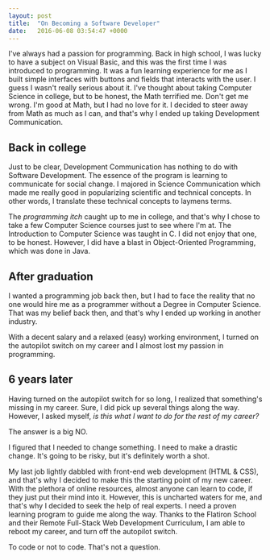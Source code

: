 ```yaml
---
layout: post
title:  "On Becoming a Software Developer"
date:   2016-06-08 03:54:47 +0000
---
```



I've always had a passion for programming. Back in high school, I was lucky to have a subject on Visual Basic, and this was the first time I was introduced to programming. It was a fun learning experience for me as I built simple interfaces with buttons and fields that interacts with the user. I guess I wasn't really serious about it. I've thought about taking Computer Science in college, but to be honest, the Math terrified me. Don't get me wrong. I'm good at Math, but I had no love for it. I decided to steer away from Math as much as I can, and that's why I ended up taking Development Communication. 

## Back in college
Just to be clear, Development Communication has nothing to do with Software Development. The essence of the program is learning to communicate for social change. I majored in Science Communication which made me really good in popularizing scientific and technical concepts. In other words, I translate these technical concepts to laymens terms. 

The *programming itch* caught up to me in college, and that's why I chose to take a few Computer Science courses just to see where I'm at. The Introduction to Computer Science was taught in C. I did not enjoy that one, to be honest. However, I did have a blast in Object-Oriented Programming, which was done in Java. 

## After graduation
I wanted a programming job back then, but I had to face the reality that no one would hire me as a programmer without a Degree in Computer Science. That was my belief back then, and that's why I ended up working in another industry.

With a decent salary and a relaxed (easy) working environment, I turned on the autopilot switch on my career and I almost lost my passion in programming.  

## 6 years later
Having turned on the autopilot switch for so long, I realized that something's missing in my career. Sure, I did pick up several things along the way. However, I asked myself, *is this what I want to do for the rest of my career?* 

The answer is a big NO. 

I figured that I needed to change something. I need to make a drastic change. It's going to be risky, but it's definitely worth a shot. 

My last job lightly dabbled with front-end web development (HTML & CSS), and that's why I decided to make this the starting point of my new career. With the plethora of online resources, almost anyone can learn to code, if they just put their mind into it. However, this is uncharted waters for me, and that's why I decided to seek the help of real experts. I need a proven learning program to guide me along the way. Thanks to the Flatiron School and their Remote Full-Stack Web Development Curriculum, I am able to reboot my career, and turn off the autopilot switch. 

To code or not to code. That's not a question.
